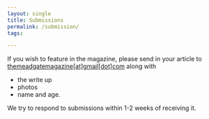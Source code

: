 ```yaml
---
layout: single
title: Submissions
permalink: /submission/
tags:

---
```


If you wish to feature in the magazine, please send in your article to [themeadgatemagazine[at]gmail[dot]com](mailto:themeadgatemagazine@gmail.com) along with 
- the write up
- photos
- name and age.

We try to respond to submissions within 1-2 weeks of receiving it.

